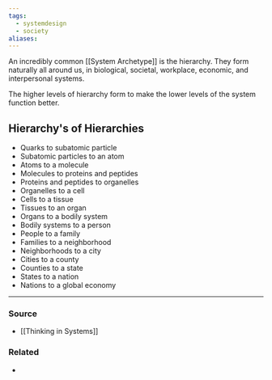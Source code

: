 ```yaml
---
tags:
  - systemdesign
  - society
aliases:
---
```

An incredibly common [[System Archetype]] is the hierarchy. They form naturally all around us, in biological, societal, workplace, economic, and interpersonal systems.

The higher levels of hierarchy form to make the lower levels of the system function better.

## Hierarchy's of Hierarchies
- Quarks to subatomic particle
- Subatomic particles to an atom
- Atoms to a molecule 
- Molecules to proteins and peptides
- Proteins and peptides to organelles
- Organelles to a cell
- Cells to a tissue 
- Tissues to an organ
- Organs to a bodily system 
- Bodily systems to a person 
- People to a family 
- Families to a neighborhood 
- Neighborhoods to a city
- Cities to a county
- Counties to a state
- States to a nation
- Nations to a global economy 

---
### Source
- [[Thinking in Systems]]

### Related
- 